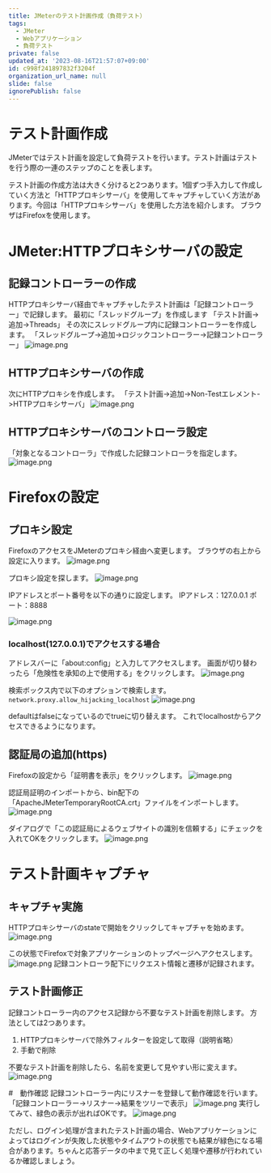 ```yaml
---
title: JMeterのテスト計画作成（負荷テスト）
tags:
  - JMeter
  - Webアプリケーション
  - 負荷テスト
private: false
updated_at: '2023-08-16T21:57:07+09:00'
id: c998f241897832f3204f
organization_url_name: null
slide: false
ignorePublish: false
---
```

# テスト計画作成
JMeterではテスト計画を設定して負荷テストを行います。テスト計画はテストを行う際の一連のステップのことを表します。

テスト計画の作成方法は大きく分けると2つあります。1個ずつ手入力して作成していく方法と「HTTPプロキシサーバ」を使用してキャプチャしていく方法があります。今回は「HTTPプロキシサーバ」を使用した方法を紹介します。
ブラウザはFirefoxを使用します。

# JMeter:HTTPプロキシサーバの設定

## 記録コントローラーの作成
HTTPプロキシサーバ経由でキャプチャしたテスト計画は「記録コントローラー」で記録します。
最初に「スレッドグループ」を作成します
「テスト計画->追加->Threads」
その次にスレッドグループ内に記録コントローラーを作成します。
「スレッドグループ->追加->ロジックコントローラー->記録コントローラー」
![image.png](https://qiita-image-store.s3.ap-northeast-1.amazonaws.com/0/2603981/8f251a33-6d9c-7352-d8ac-237dc07cf2da.png)

## HTTPプロキシサーバの作成
次にHTTPプロキシを作成します。
「テスト計画->追加->Non-Testエレメント->HTTPプロキシサーバ」
![image.png](https://qiita-image-store.s3.ap-northeast-1.amazonaws.com/0/2603981/4f884b32-6cf4-8c43-7c09-256ad4eaf74a.png)

## HTTPプロキシサーバのコントローラ設定
「対象となるコントローラ」で作成した記録コントローラを指定します。
![image.png](https://qiita-image-store.s3.ap-northeast-1.amazonaws.com/0/2603981/1a7f3cc3-9a32-13ab-c9a6-31acaf87554e.png)

# Firefoxの設定

## プロキシ設定
FirefoxのアクセスをJMeterのプロキシ経由へ変更します。
ブラウザの右上から設定に入ります。
![image.png](https://qiita-image-store.s3.ap-northeast-1.amazonaws.com/0/2603981/6927d30a-d3fb-a08b-3a90-2ce0e6160a17.png)

プロキシ設定を探します。
![image.png](https://qiita-image-store.s3.ap-northeast-1.amazonaws.com/0/2603981/0db7ee2e-2697-6ae1-270d-17e30736b070.png)

IPアドレスとポート番号を以下の通りに設定します。
IPアドレス：127.0.0.1
ポート：8888

![image.png](https://qiita-image-store.s3.ap-northeast-1.amazonaws.com/0/2603981/27c34e0f-2774-7cce-a4df-4445e24c9ffb.png)

### localhost(127.0.0.1)でアクセスする場合

アドレスバーに「about:config」と入力してアクセスします。
画面が切り替わったら「危険性を承知の上で使用する」をクリックします。
![image.png](https://qiita-image-store.s3.ap-northeast-1.amazonaws.com/0/2603981/9d3ab1ec-7d49-cc56-dd72-5e249dd15430.png)

検索ボックス内で以下のオプションで検索します。
``
network.proxy.allow_hijacking_localhost
``
![image.png](https://qiita-image-store.s3.ap-northeast-1.amazonaws.com/0/2603981/88d6cc60-2080-281c-adfe-933cd37bb45e.png)

defaultはfalseになっているのでtrueに切り替えます。
これでlocalhostからアクセスできるようになります。

## 認証局の追加(https)
Firefoxの設定から「証明書を表示」をクリックします。
![image.png](https://qiita-image-store.s3.ap-northeast-1.amazonaws.com/0/2603981/b6124a06-3b6c-9679-e6e9-ce816e71a959.png)

認証局証明のインポートから、bin配下の「ApacheJMeterTemporaryRootCA.crt」ファイルをインポートします。
![image.png](https://qiita-image-store.s3.ap-northeast-1.amazonaws.com/0/2603981/e93183f5-c690-5c7e-74bc-c553694f7bbf.png)

ダイアログで「この認証局によるウェブサイトの識別を信頼する」にチェックを入れてOKをクリックします。
![image.png](https://qiita-image-store.s3.ap-northeast-1.amazonaws.com/0/2603981/72d9197a-c2c4-2364-9390-ec8f8cc50f19.png)

# テスト計画キャプチャ

## キャプチャ実施
HTTPプロキシサーバのstateで開始をクリックしてキャプチャを始めます。
![image.png](https://qiita-image-store.s3.ap-northeast-1.amazonaws.com/0/2603981/bb306fdb-e8b5-d1e4-c51f-2b93f8e9a5ab.png)

この状態でFirefoxで対象アプリケーションのトップページへアクセスします。
![image.png](https://qiita-image-store.s3.ap-northeast-1.amazonaws.com/0/2603981/80037985-a4fd-e4f5-29ca-9f9139a6e763.png)
記録コントローラ配下にリクエスト情報と遷移が記録されます。

## テスト計画修正
記録コントローラー内のアクセス記録から不要なテスト計画を削除します。
方法としては2つあります。
1. HTTPプロキシサーバで除外フィルターを設定して取得（説明省略）
2. 手動で削除

不要なテスト計画を削除したら、名前を変更して見やすい形に変えます。
![image.png](https://qiita-image-store.s3.ap-northeast-1.amazonaws.com/0/2603981/380ec3fb-5a58-82e5-9c40-e13ec6508eeb.png)

#　動作確認
記録コントローラー内にリスナーを登録して動作確認を行います。
「記録コントローラー->リスナー->結果をツリーで表示」
![image.png](https://qiita-image-store.s3.ap-northeast-1.amazonaws.com/0/2603981/ecd6afa1-02e8-ebf3-df43-0b4711d18422.png)
実行してみて、緑色の表示が出ればOKです。
![image.png](https://qiita-image-store.s3.ap-northeast-1.amazonaws.com/0/2603981/1628b6a5-54c7-3818-b5c2-78d2cf7da46f.png)

ただし、ログイン処理が含まれたテスト計画の場合、Webアプリケーションによってはログインが失敗した状態やタイムアウトの状態でも結果が緑色になる場合があります。ちゃんと応答データの中まで見て正しく処理や遷移が行われているか確認しましょう。

